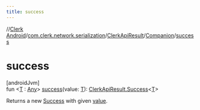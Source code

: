```yaml
---
title: success
---
```

//[Clerk Android](../../../../index.html)/[com.clerk.network.serialization](../../index.html)/[ClerkApiResult](../index.html)/[Companion](index.html)/[success](success.html)



# success



[androidJvm]\
fun &lt;[T](success.html) : [Any](https://kotlinlang.org/api/latest/jvm/stdlib/kotlin-stdlib/kotlin/-any/index.html)&gt; [success](success.html)(value: [T](success.html)): [ClerkApiResult.Success](../-success/index.html)&lt;[T](success.html)&gt;



Returns a new [Success](../-success/index.html) with given [value](success.html).




